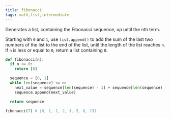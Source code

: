 ```yaml
---
title: fibonacci
tags: math,list,intermediate
---
```


Generates a list, containing the Fibonacci sequence, up until the nth term.

Starting with `0` and `1`, use `list.append()` to add the sum of the last two numbers of the list to the end of the list, until the length of the list reaches `n`.  
If `n` is less or equal to `0`, return a list containing `0`.

```py
def fibonacci(n):
  if n <= 0:
    return [0]

  sequence = [0, 1]
  while len(sequence) <= n:
    next_value = sequence[len(sequence) - 1] + sequence[len(sequence) - 2]
    sequence.append(next_value)

  return sequence
```

```py
fibonacci(7) # [0, 1, 1, 2, 3, 5, 8, 13]
```
